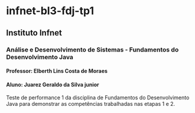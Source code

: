 # infnet-bl3-fdj-tp1
## Instituto Infnet
### Análise e Desenvolvimento de Sistemas - Fundamentos do Desenvolvimento Java
#### Professor: Elberth Lins Costa de Moraes
#### Aluno: Juarez Geraldo da Silva junior
Teste de performance 1 da disciplina de Fundamentos do Desenvolvimento Java para demonstrar as competências trabalhadas nas etapas 1 e 2.
